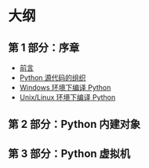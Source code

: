 # 大纲

## 第 1 部分：序章

- [前言](README.md)
- [Python 源代码的组织](preface/code-organization.md)
- [Windows 环境下编译 Python](preface/windows-build.md)
- [Unix/Linux 环境下编译 Python](preface/unix-linux-build.md)

## 第 2 部分：Python 内建对象

## 第 3 部分：Python 虚拟机
